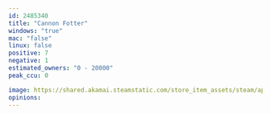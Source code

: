 ```yaml
---
id: 2485340
title: "Cannon Fotter"
windows: "true"
mac: "false"
linux: false
positive: 7
negative: 1
estimated_owners: "0 - 20000"
peak_ccu: 0

image: https://shared.akamai.steamstatic.com/store_item_assets/steam/apps/2485340/header.jpg?t=1701450046
opinions:
---
```


